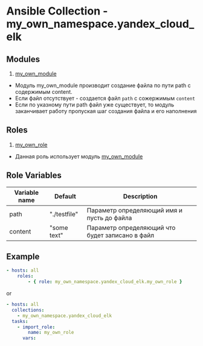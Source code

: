 # Ansible Collection - my_own_namespace.yandex_cloud_elk

Modules
--------------

1. [my_own_module](plugins/modules/my_own_module.py)

* Модуль my_own_module производит создание файла по пути path с содержимым content.
* Если файл отсутствует - создается файл `path` с сожержимым `content`
* Если по указному пути path файл уже существует, то модуль заканчивает работу пропуская шаг создания файла и его наполнения

Roles
--------------

1. [my_own_role](roles/my_own_role/README.md)

* Данная роль использует модуль [my_own_module](plugins/modules/my_own_module.py)

Role Variables
--------------

| Variable name | Default | Description |
|-----------------------|----------|-------------------------|
| path | "./testfile" | Параметр определяющий имя и пусть до файла |
| content | "some text" | Параметр определяющий что будет записано в файл |

Example 
----------------
```yml
- hosts: all
    roles:
        - { role: my_own_namespace.yandex_cloud_elk.my_own_role }
```
or
```yml
- hosts: all
  collections:
    - my_own_namespace.yandex_cloud_elk
  tasks:
    - import_role:
        name: my_own_role
      vars:
          
```
